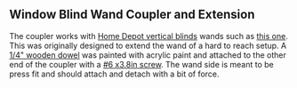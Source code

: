 ## Window Blind Wand Coupler and Extension

The coupler works with [Home Depot vertical blinds](https://www.homedepot.com/b/Window-Treatments-Blinds-Vertical-Blinds/N-5yc1vZbc7c) wands such as [this one](https://www.homedepot.com/p/Hampton-Bay-3-5-in-W-x-102-in-L-Crown-White-3-5-in-Vertical-Blind-Louver-Set-9-pack-10793478818266/303806575). 
This was originally designed to extend the wand of a hard to reach setup. A 
[1/4" wooden dowel](https://www.michaels.com/36in-dowel-by-woodgrain-millwork/M10529354.html) was painted with acrylic paint and attached to the other end of the coupler with a [#6 x3.8in screw](https://www.homedepot.com/p/Everbilt-6-x-3-8-in-Phillips-Pan-Head-Zinc-Plated-Sheet-Metal-Screw-16-Pack-806191/204275189). The wand side is meant to be press fit and 
should attach and detach with a bit of force.
